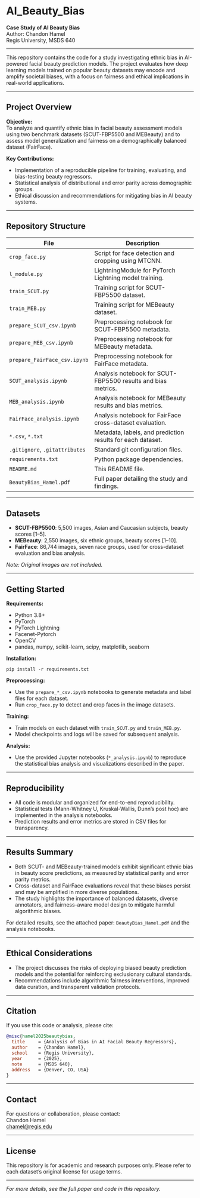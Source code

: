 # AI_Beauty_Bias

**Case Study of AI Beauty Bias**  
Author: Chandon Hamel  
Regis University, MSDS 640

---

This repository contains the code for a study investigating ethnic bias in AI-powered facial beauty prediction models. The project evaluates how deep learning models trained on popular beauty datasets may encode and amplify societal biases, with a focus on fairness and ethical implications in real-world applications.

---

## Project Overview

**Objective:**  
To analyze and quantify ethnic bias in facial beauty assessment models using two benchmark datasets (SCUT-FBP5500 and MEBeauty) and to assess model generalization and fairness on a demographically balanced dataset (FairFace).

**Key Contributions:**
- Implementation of a reproducible pipeline for training, evaluating, and bias-testing beauty regressors.
- Statistical analysis of distributional and error parity across demographic groups.
- Ethical discussion and recommendations for mitigating bias in AI beauty systems.

---

## Repository Structure

| File                         | Description                                                                 |
|------------------------------|-----------------------------------------------------------------------------|
| `crop_face.py`               | Script for face detection and cropping using MTCNN.                         |
| `l_module.py`                | LightningModule for PyTorch Lightning model training.                       |
| `train_SCUT.py`              | Training script for SCUT-FBP5500 dataset.                                   |
| `train_MEB.py`               | Training script for MEBeauty dataset.                                       |
| `prepare_SCUT_csv.ipynb`     | Preprocessing notebook for SCUT-FBP5500 metadata.                           |
| `prepare_MEB_csv.ipynb`      | Preprocessing notebook for MEBeauty metadata.                               |
| `prepare_FairFace_csv.ipynb` | Preprocessing notebook for FairFace metadata.                               |
| `SCUT_analysis.ipynb`        | Analysis notebook for SCUT-FBP5500 results and bias metrics.                |
| `MEB_analysis.ipynb`         | Analysis notebook for MEBeauty results and bias metrics.                    |
| `FairFace_analysis.ipynb`    | Analysis notebook for FairFace cross-dataset evaluation.                    |
| `*.csv`, `*.txt`             | Metadata, labels, and prediction results for each dataset.                  |
| `.gitignore`, `.gitattributes` | Standard git configuration files.                                        |
| `requirements.txt`           | Python package dependencies.                                                |
| `README.md`                  | This README file.                                                          |
| `BeautyBias_Hamel.pdf`       | Full paper detailing the study and findings.                               |

---

## Datasets

- **SCUT-FBP5500**: 5,500 images, Asian and Caucasian subjects, beauty scores [1–5].
- **MEBeauty**: 2,550 images, six ethnic groups, beauty scores [1–10].
- **FairFace**: 86,744 images, seven race groups, used for cross-dataset evaluation and bias analysis.

*Note: Original images are not included.*

---

## Getting Started

**Requirements:**
- Python 3.8+
- PyTorch
- PyTorch Lightning
- Facenet-Pytorch
- OpenCV
- pandas, numpy, scikit-learn, scipy, matplotlib, seaborn

**Installation:**

`pip install -r requirements.txt`

**Preprocessing:**
- Use the `prepare_*_csv.ipynb` notebooks to generate metadata and label files for each dataset.
- Run `crop_face.py` to detect and crop faces in the image datasets.

**Training:**
- Train models on each dataset with `train_SCUT.py` and `train_MEB.py`.
- Model checkpoints and logs will be saved for subsequent analysis.

**Analysis:**
- Use the provided Jupyter notebooks (`*_analysis.ipynb`) to reproduce the statistical bias analysis and visualizations described in the paper.

---

## Reproducibility

- All code is modular and organized for end-to-end reproducibility.
- Statistical tests (Mann-Whitney U, Kruskal-Wallis, Dunn’s post hoc) are implemented in the analysis notebooks.
- Prediction results and error metrics are stored in CSV files for transparency.

---

## Results Summary

- Both SCUT- and MEBeauty-trained models exhibit significant ethnic bias in beauty score predictions, as measured by statistical parity and error parity metrics.
- Cross-dataset and FairFace evaluations reveal that these biases persist and may be amplified in more diverse populations.
- The study highlights the importance of balanced datasets, diverse annotators, and fairness-aware model design to mitigate harmful algorithmic biases.

For detailed results, see the attached paper: `BeautyBias_Hamel.pdf` and the analysis notebooks.

---

## Ethical Considerations

- The project discusses the risks of deploying biased beauty prediction models and the potential for reinforcing exclusionary cultural standards.
- Recommendations include algorithmic fairness interventions, improved data curation, and transparent validation protocols.

---

## Citation

If you use this code or analysis, please cite:


```bibtex
@misc{hamel2025beautybias,
  title     = {Analysis of Bias in AI Facial Beauty Regressors},
  author    = {Chandon Hamel},
  school    = {Regis University},
  year      = {2025},
  note      = {MSDS 640},
  address   = {Denver, CO, USA}
}
```

---

## Contact

For questions or collaboration, please contact:  
Chandon Hamel  
chamel@regis.edu

---

## License

This repository is for academic and research purposes only. Please refer to each dataset’s original license for usage terms.

---

*For more details, see the full paper and code in this repository.*
